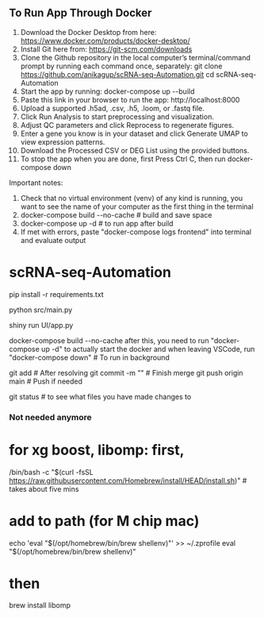 ## To Run App Through Docker
1. Download the Docker Desktop from here: https://www.docker.com/products/docker-desktop/
2. Install Git here from: https://git-scm.com/downloads
3. Clone the Github repository in the local computer’s terminal/command prompt by running each command once, separately: 
git clone https://github.com/anikagup/scRNA-seq-Automation.git
cd scRNA-seq-Automation
4. Start the app by running: docker-compose up --build
5. Paste this link in your browser to run the app: http://localhost:8000
6. Upload a supported .h5ad, .csv, .h5, .loom, or .fastq file.
7. Click Run Analysis to start preprocessing and visualization.
8. Adjust QC parameters and click Reprocess to regenerate figures.
9. Enter a gene you know is in your dataset and click Generate UMAP to view expression patterns.
10. Download the Processed CSV or DEG List using the provided buttons.
11. To stop the app when you are done, first Press Ctrl C, then run 
docker-compose down

Important notes:
1.  Check that no virtual environment (venv) of any kind is running, you want to see the name of your computer as the first thing in the terminal 
2. docker-compose build --no-cache # build and save space
3. docker-compose up -d # to run app after build
4. If met with errors, paste "docker-compose logs frontend" into terminal and evaluate output 


# scRNA-seq-Automation

pip install -r requirements.txt

python src/main.py

shiny run UI/app.py

docker-compose build --no-cache
after this, you need to run "docker-compose up -d" to actually start the docker
and when leaving VSCode, run "docker-compose down"  # To run in background

git add <file>        # After resolving
git commit -m "<message>" # Finish merge
git push origin main   # Push if needed

git status # to see what files you have made changes to

### Not needed anymore 
# for xg boost, libomp: first,
/bin/bash -c "$(curl -fsSL https://raw.githubusercontent.com/Homebrew/install/HEAD/install.sh)" # takes about five mins
# add to path (for M chip mac)
echo 'eval "$(/opt/homebrew/bin/brew shellenv)"' >> ~/.zprofile
eval "$(/opt/homebrew/bin/brew shellenv)"
# then
brew install libomp